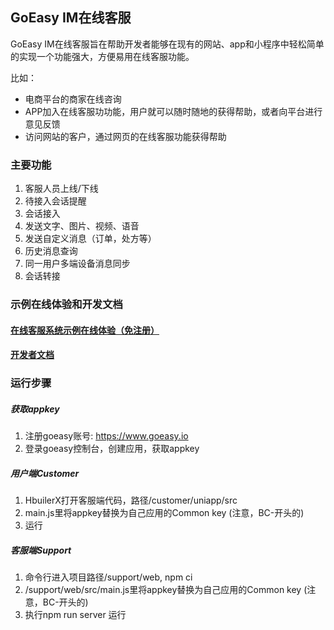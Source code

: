 ## GoEasy IM在线客服

GoEasy IM在线客服旨在帮助开发者能够在现有的网站、app和小程序中轻松简单的实现一个功能强大，方便易用在线客服功能。

比如：
* 电商平台的商家在线咨询
* APP加入在线客服功功能，用户就可以随时随地的获得帮助，或者向平台进行意见反馈
* 访问网站的客户，通过网页的在线客服功能获得帮助

### 主要功能
1. 客服人员上线/下线
2. 待接入会话提醒
3. 会话接入
4. 发送文字、图片、视频、语音
5. 发送自定义消息（订单，处方等）
6. 历史消息查询
7. 同一用户多端设备消息同步
8. 会话转接

### 示例在线体验和开发文档

#### [在线客服系统示例在线体验（免注册）](https://www.goeasy.io/cn/demos/demos.html#cs)
#### [开发者文档](https://docs.goeasy.io/2.x/cs/intro)



### 运行步骤

##### 获取appkey

1. 注册goeasy账号: https://www.goeasy.io
2. 登录goeasy控制台，创建应用，获取appkey


##### 用户端Customer

1. HbuilerX打开客服端代码，路径/customer/uniapp/src
2. main.js里将appkey替换为自己应用的Common key (注意，BC-开头的)
3. 运行


##### 客服端Support


1. 命令行进入项目路径/support/web, npm ci
2. /support/web/src/main.js里将appkey替换为自己应用的Common key (注意，BC-开头的)
3. 执行npm run server 运行


